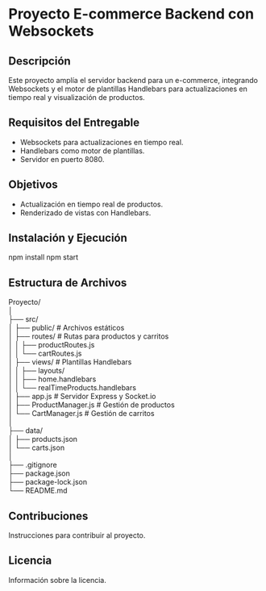 # Proyecto E-commerce Backend con Websockets

## Descripción
Este proyecto amplía el servidor backend para un e-commerce, integrando Websockets y el motor de plantillas Handlebars para actualizaciones en tiempo real y visualización de productos.

## Requisitos del Entregable
- Websockets para actualizaciones en tiempo real.
- Handlebars como motor de plantillas.
- Servidor en puerto 8080.

## Objetivos
- Actualización en tiempo real de productos.
- Renderizado de vistas con Handlebars.

## Instalación y Ejecución
npm install
npm start

## Estructura de Archivos  
Proyecto/  
│  
├── src/  
│ ├── public/ # Archivos estáticos  
│ ├── routes/ # Rutas para productos y carritos  
│ │ ├── productRoutes.js  
│ │ └── cartRoutes.js  
│ ├── views/ # Plantillas Handlebars  
│ │ ├── layouts/  
│ │ ├── home.handlebars  
│ │ └── realTimeProducts.handlebars  
│ ├── app.js # Servidor Express y Socket.io  
│ ├── ProductManager.js # Gestión de productos  
│ └── CartManager.js # Gestión de carritos  
│  
├── data/  
│ ├── products.json  
│ └── carts.json  
│  
├── .gitignore  
├── package.json  
├── package-lock.json  
└── README.md  

## Contribuciones
Instrucciones para contribuir al proyecto.

## Licencia
Información sobre la licencia.